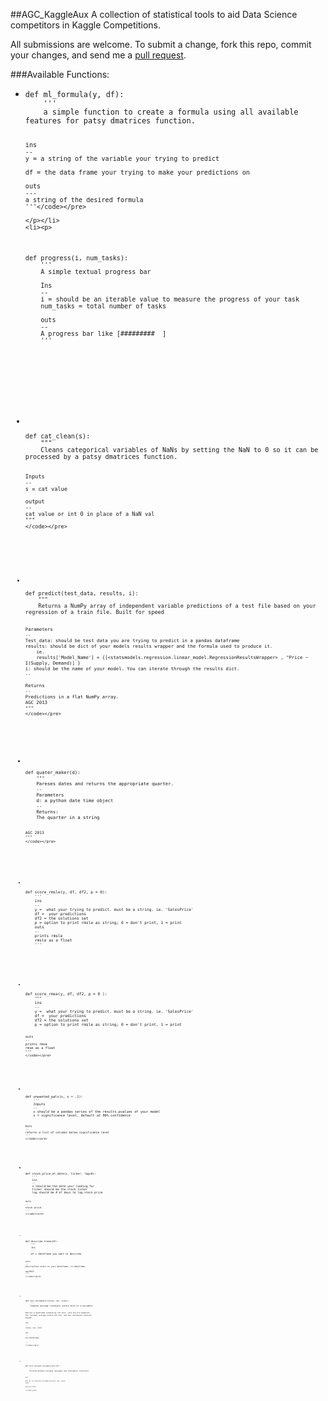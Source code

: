##AGC_KaggleAux
A collection of statistical tools to aid Data Science competitors in Kaggle Competitions. 

All submissions are welcome. To submit a change, fork this repo, commit your changes, and send me a [pull request](http://help.github.com/send-pull-requests/).

###Available Functions:
<ul>
    <li><p>
<pre><code>def ml_formula(y, df):
    '''
    a simple function to create a formula using all available features for patsy dmatrices function. 

    ins  
    --
    y = a string of the variable your trying to predict

    df = the data frame your trying to make your predictions on 

    outs 
    ---
    a string of the desired formula
    '''</code></pre>

    </p></li>
    <li><p>
<pre><code>def progress(i, num_tasks):
    '''
    A simple textual progress bar
    
    Ins
    --
    i = should be an iterable value to measure the progress of your task
    num_tasks = total number of tasks

    outs 
    --
    A progress bar like [#########  ]
    '''
    </code></pre>
</p></li>
    <li><p>
<pre><code>def cat_clean(s):
    """
    Cleans categorical variables of NaNs by setting the NaN to 0 so it can be processed by a patsy dmatrices function.

    Inputs
    --
    s = cat value

    output
    --
    cat value or int 0 in place of a NaN val
    """
    </code></pre>
</p></li>
    <li><p>
<pre><code>def predict(test_data, results, i):
    """ 
    Returns a NumPy array of independent variable predictions of a test file based on your regression of a train file. Built for speed
    
    Parameters
    --
    Test_data: should be test data you are trying to predict in a pandas dataframe 
    results: should be dict of your models results wrapper and the formula used to produce it. 
        ie.  
        results['Model_Name'] = {[<statsmodels.regression.linear_model.RegressionResultsWrapper> , "Price ~ I(Supply, Demand)] }
    i: should be the name of your model. You can iterate through the results dict. 
    --
   
    Returns
    --
    Predictions in a flat NumPy array. 
    AGC 2013
    """
    </code></pre>
</p></li>
    <li><p>
<pre><code>def quater_maker(d):
    """
    Pareses dates and returns the appropriate quarter.
    --
    Parameters
    d: a python date time object
    --
    Returns:
    The quarter in a string
    
    AGC 2013
    """
    </code></pre>
</p></li>
    <li><p>
<pre><code>def score_rmsle(y, df, df2, p = 0):
    '''
    ins 
    --
    y =  what your trying to predict. must be a string. ie. 'SalesPrice'
    df =  your predictions
    df2 = the solutions set
    p = option to print rmsle as string; 0 = don't print, 1 = print 
    outs
    --
    prints rmsle
    rmsle as a float
    '''
    </code></pre>
</p></li>
    <li><p>
<pre><code>def score_rmse(y, df, df2, p = 0 ):
    """
    ins 
    --
    y =  what your trying to predict. must be a string. ie. 'SalesPrice'
    df =  your predictions
    df2 = the solutions set
    p = option to print rmsle as string; 0 = don't print, 1 = print

    outs
    --
    prints rmse
    rmse as a float
    """
    </code></pre>
</p></li>
    <li><p>
<pre><code>def unwanted_pals(x, s = .1):
    '''
    Inputs 
    --
    x should be a pandas series of the results.pvalues of your model
    s = significance level, default at 90% confidence
    
    Outs
    --
    returns a list of columns below significance level
    '''
    </code></pre>
</p></li>
    <li><p>
<pre><code>def stock_price_at_date(x, ticker, lag=0):
    '''
    ins
    --
    x should be the date your looking for 
    ticker should be the stock ticker
    lag should be # of days to lag stock price

    outs
    --
    stock price.
    '''
    </code></pre>
</p></li>
<li><p>
<pre><code>def describe_frame(df):
    """
    ins 
    ---
    df = dataframe you want to describe

    outs
    ---
    descriptive stats on your dataframe, in dataframe.

    agc2013
    """
    </code></pre>
</p></li>
<li><p>
<pre><code>def bin_residuals(resid, var, bins):
    '''
    Compute average residuals within bins of a variable.
    
    Returns a dataframe indexed by the bins, with the bin midpoint,
    the residual average within the bin, and the confidence interval 
    bounds.
    
    ins 
    -- 
    resid, var, bins

    out
    --
    bin DataFrame

    '''
    </code></pre>
</p></li>
<li><p>
<pre><code>def plot_binned_residuals(bin_df):
    '''
    Plotted binned residual averages and confidence intervals.
    
    ins
    --
    bin_df ie from bin_residuals(resid, var, bins)
    outs
    --
    pretty plots
    '''
    </code></pre>
</p></li>
</ul>

